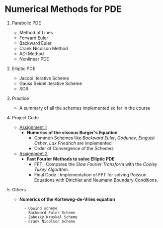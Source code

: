 Numerical Methods for PDE
=========================

1. Parabolic PDE
      * Method of Lines
      * Forward Euler 
      * Backward Euler
      * Crank Nicolson Method
      * ADI Method
      * Nonlinear PDE

2. Elliptic PDE
      * Jacobi Iterative Scheme
      * Gauss Seidel Iterative Scheme
      * SOR

3. Practice 
      * A summary of all the schemes implemented so far in the course

4. Project Code
      * [Assignment 1](https://drive.google.com/open?id=0B69vp0kOqc0OcWk3ZTVqUkQzWEE)
         * **Numerics of the viscous Burger's Equation**.
              * Common Schemes like *Backward Euler*, *Godunov*, *Einguist Osher*, *Lax Friedrich* are implemented
              * Order of Convergence of the Schemes
      * [Assignment 2](https://drive.google.com/open?id=0B69vp0kOqc0OcWk3ZTVqUkQzWEE)
         * **Fast Fourier Methods to solve Elliptic PDE**
              * FFT : Compares the *Slow Fourier Transform* with the *Cooley Tukey Algorithm*.
              * Final Code : Implementation of FFT for solving Poisson Equations with Dirichlet and Neumann Boundary Conditions.

5. Others
      * **Numerics of the Korteweg-de-Vries equation**
      
              - Upwind scheme
              - Backward Euler Scheme
              - Zabusky Kruskal Scheme
              - Crank Nicolson Scheme
